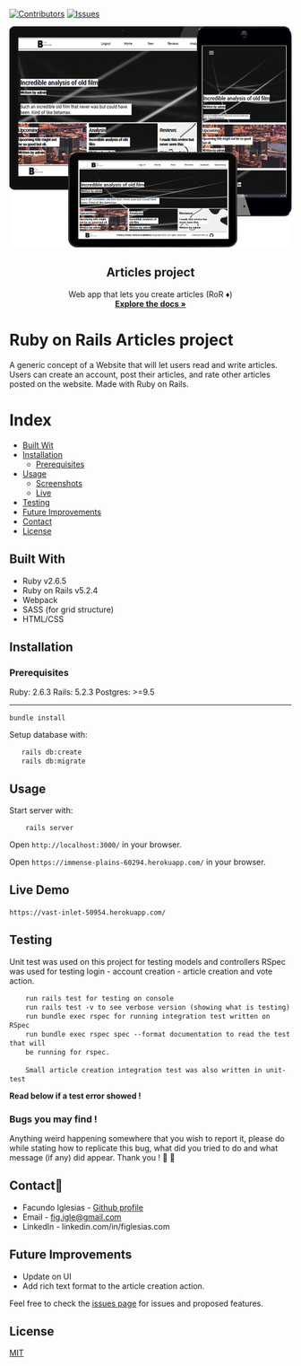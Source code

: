 [![Contributors][contributors-shield]][contributors-url]
[![Issues][issues-shield]][issues-url]
<br />
<p align="center">
  <img src="devicespng.png" alt="Here you can put a header picture" width="660" height="394">
  <h2 align="center"> Articles project </h2>
  <p align="center">
  	 Web app that lets you create articles (RoR ♦️)
    <br />
    <a href="https://github.com/Fig77/Ruby-on-Rails-Article-web"><strong>Explore the docs »</strong></a>
    <br />
</p>

# Ruby on Rails Articles project

A generic concept of a Website that will let users read and write articles. Users can create an account, post their articles, and rate other articles posted on the website. Made with Ruby on Rails.

Index
=====
   * [Built Wit](#built-with)
   * [Installation](#installation)
     - [Prerequisites](#prerequisites)
   * [Usage](#usage)
      - [Screenshots](#screenshots)
      - [Live](#live)
   * [Testing](#testing)
   * [Future Improvements](#future-improvements)
   * [Contact](#contact)
   * [License](#license)

## Built With

- Ruby v2.6.5
- Ruby on Rails v5.2.4
- Webpack
- SASS (for grid structure)
- HTML/CSS

## Installation

### Prerequisites

Ruby: 2.6.3
Rails: 5.2.3
Postgres: >=9.5

---

```
bundle install
```
Setup database with:

```
   rails db:create
   rails db:migrate
```

## Usage

Start server with:

```
    rails server
```

Open `http://localhost:3000/` in your browser.

Open `https://immense-plains-60294.herokuapp.com/` in your browser.

## Live Demo

`https://vast-inlet-50954.herokuapp.com/`

## Testing

Unit test was used on this project for testing models and controllers
RSpec was used for testing login - account creation - article creation and 
vote action.

```
    run rails test for testing on console
    run rails test -v to see verbose version (showing what is testing)
    run bundle exec rspec for running integration test written on RSpec
    run bundle exec rspec spec --format documentation to read the test that will
    be running for rspec.

    Small article creation integration test was also written in unit-test
```
**Read below if a test error showed !**

### Bugs you may find !

Anything weird happening somewhere that you wish to report it, please do while stating
how to replicate this bug, what did you tried to do and what message (if any) did appear.
Thank you ! :green_heart: :green_heart:

<!-- CONTACT -->
## Contact📱

* Facundo Iglesias - [Github profile](https://github.com/Fig77)
* Email - fig.igle@gmail.com
* LinkedIn - linkedin.com/in/figlesias.com

## Future Improvements

* Update on UI
* Add rich text format to the article creation action.

Feel free to check the [issues page](issues/) for issues and proposed features.

## License
[MIT](https://choosealicense.com/licenses/mit/)

<!-- MARKDOWN LINKS & IMAGES -->
<!-- https://www.markdownguide.org/basic-syntax/#reference-style-links -->
[contributors-shield]: https://img.shields.io/badge/Contributors-1-brightgreen
[contributors-url]: https://github.com/Fig77/Gradients-Project/graphs/contributors
[issues-shield]: https://img.shields.io/badge/issues-0-%2300ff00
[issues-url]: https://github.com/Fig77/Template/issues
[product-screenshot]: assets/menu.png

